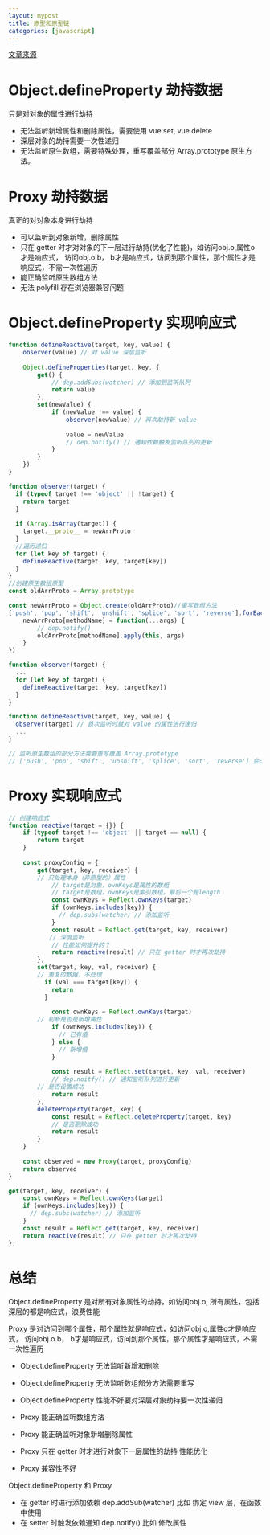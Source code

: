 ```yaml
---
layout: mypost
title: 原型和原型链
categories: [javascript]
---
```


[文章来源](https://www.cnblogs.com/fsg6/p/14480132.html)

# Object.defineProperty 劫持数据

只是对对象的属性进行劫持

- 无法监听新增属性和删除属性，需要使用 vue.set, vue.delete
- 深层对象的劫持需要一次性递归
- 无法监听原生数组，需要特殊处理，重写覆盖部分 Array.prototype 原生方法。

# Proxy 劫持数据

真正的对对象本身进行劫持

- 可以监听到对象新增，删除属性
- 只在 getter 时才对对象的下一层进行劫持(优化了性能)，如访问obj.o,属性o才是响应式， 访问obj.o.b， b才是响应式，访问到那个属性，那个属性才是响应式，不需一次性遍历
- 能正确监听原生数组方法
- 无法 polyfill 存在浏览器兼容问题

# Object.defineProperty 实现响应式

```js
function defineReactive(target, key, value) {
    observer(value) // 对 value 深层监听
    
    Object.defineProperties(target, key, {
        get() {
            // dep.addSubs(watcher) // 添加到监听队列
            return value
        },
        set(newValue) {
            if (newValue !== value) {
                observer(newValue) // 再次劫持新 value
                
                value = newValue
                // dep.notify() // 通知依赖触发监听队列的更新
            }
        }
    })
}

function observer(target) {
  if (typeof target !== 'object' || !target) {
    return target
  }
  
  if (Array.isArray(target)) {
    target.__proto__ = newArrProto
  }
  //遍历递归
  for (let key of target) {
    defineReactive(target, key, target[key])
  }
}
//创建原生数组原型
const oldArrProto = Array.prototype

const newArrProto = Object.create(oldArrProto)//重写数组方法
['push', 'pop', 'shift', 'unshift', 'splice', 'sort', 'reverse'].forEach(methodName => {
    newArrProto[methodName] = function(...args) {
        // dep.notify()
        oldArrProto[methodName].apply(this, args)
    }
})
```
```js
function observer(target) {
  ...
  for (let key of target) {
    defineReactive(target, key, target[key])
  }
}

function defineReactive(target, key, value) {
  observer(target) // 首次监听时就对 value 的属性进行递归
  ...
}

// 监听原生数组的部分方法需要重写覆盖 Array.prototype
// ['push', 'pop', 'shift', 'unshift', 'splice', 'sort', 'reverse'] 会改变原数组的原生方法不会被 Object.defineProperty 劫持，需要重新写数组的原生方法添加更新触发
```

# Proxy 实现响应式

```js
// 创建响应式
function reactive(target = {}) {
    if (typeof target !== 'object' || target == null) {
        return target
    }
    
    const proxyConfig = {
        get(target, key, receiver) {
        // 只处理本身（非原型的）属性
            // target是对象，ownKeys是属性的数组
            // target是数组，ownKeys是索引数组，最后一个是length
            const ownKeys = Reflect.ownKeys(target)
            if (ownKeys.includes(key)) {
              // dep.subs(watcher) // 添加监听
            }
            const result = Reflect.get(target, key, receiver)
        　　// 深度监听
            // 性能如何提升的？
            return reactive(result) // 只在 getter 时才再次劫持
        },
        set(target, key, val, receiver) {
        // 重复的数据，不处理
          if (val === target[key]) {
            return
          }
            
            const ownKeys = Reflect.ownKeys(target)
        // 判断是否是新增属性
            if (ownKeys.includes(key)) {
              // 已有值
            } else {
              // 新增值
            }
            
            const result = Reflect.set(target, key, val, receiver)
            // dep.noitfy() // 通知监听队列进行更新
        // 是否设置成功
            return result
        },
        deleteProperty(target, key) {
            const result = Reflect.deleteProperty(target, key)
            // 是否删除成功
            return result
        }
    }
    
    const observed = new Proxy(target, proxyConfig)
    return observed
}
```
```js
get(target, key, receiver) {
    const ownKeys = Reflect.ownKeys(target)
    if (ownKeys.includes(key)) {
      // dep.subs(watcher) // 添加监听
    }
    const result = Reflect.get(target, key, receiver)
    return reactive(result) // 只在 getter 时才再次劫持
},
```

# 总结

Object.defineProperty 是对所有对象属性的劫持，如访问obj.o, 所有属性，包括深层的都是响应式，浪费性能

Proxy 是对访问到哪个属性，那个属性就是响应式，如访问obj.o,属性o才是响应式， 访问obj.o.b， b才是响应式，访问到那个属性，那个属性才是响应式，不需一次性遍历

- Object.defineProperty 无法监听新增和删除
- Object.defineProperty 无法监听数组部分方法需要重写
- Object.defineProperty 性能不好要对深层对象劫持要一次性递归

- Proxy 能正确监听数组方法
- Proxy 能正确监听对象新增删除属性
- Proxy 只在 getter 时才进行对象下一层属性的劫持 性能优化
- Proxy 兼容性不好

Object.defineProperty 和 Proxy

- 在 getter 时进行添加依赖 dep.addSub(watcher) 比如 绑定 view 层，在函数中使用
- 在 setter 时触发依赖通知 dep.notify() 比如 修改属性
